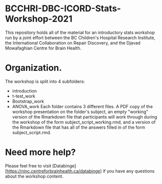 # BCCHRI-DBC-ICORD-Stats-Workshop-2021
This repository holds all of the material for an introductory stats workshop run by a joint effort between the BC Children's Hospital Research Institute, the International Collaboration on Repair Discovery, and the Djavad Mowafaghian Centre for Brain Health.

# Organization.
The workshop is split into 4 subfolders:
- introduction
- t-test_work
- Bootstrap_work
- ANOVA_work
Each folder contains 3 different files. A PDF copy of the workshop presentation on the folder's subject, an empty "working" version of the Rmarkdown file that participants will work through during the workshop of the form subject_script_working.rmd, and a version of the Rmarkdown file that has all of the answers filled in of the form subject_script.rmd.

# Need more help?
Please feel free to visit [Databinge][https://ninc.centreforbrainhealth.ca/databinge] if you have any questions about the workshop content. 
